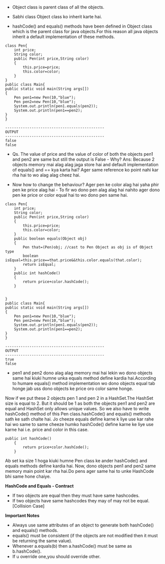 - Object class is parent class of all the objects.
- Sabhi class Object class ko inherit karte hai.

- hashCode() and equals() methods have been defined in Object class which is the parent class
  for java objects.For this reason all java objects inherit a default implementation of these methods.

```
class Pen{
    int price;
    String color;
    public Pen(int price,String color)
    {
        this.price=price;
        this.color=color;
    }
}
public class Main{
public static void main(String args[])
{
    Pen pen1=new Pen(10,"blue");
    Pen pen2=new Pen(10,"blue");
    System.out.println(pen1.equals(pen2));   
    System.out.println(pen1==pen2);          
}
}

---------------------------------------------
OUTPUT
---------------------------------------------
false
false
```
- Qs. The value of price and the value of color of both the objects pen1 and pen2 are same but still the output is False - Why?
Ans: Because 2 objects memory mai alag alag jaga store hai and default implementation of equals() and == kya karta hai? Ager same reference ko point nahi kar rha hai to wo alag alag cheez hai.

- Now how to change the behaviour?
Ager pen ke color alag hai yaha phir pen ke price alag hai - To fir wo dono pen alag alag hai nahito ager dono pen ke price or color equal hai to wo dono pen same hai.

```
class Pen{
    int price;
    String color;
    public Pen(int price,String color)
    {
        this.price=price;
        this.color=color;
    }
    public boolean equals(Object obj)
    {
        Pen that=(Pen)obj; //cast to Pen Object as obj is of Object type
        boolean isEqual=this.price==that.price&&this.color.equals(that.color);
        return isEqual;
    }
    public int hashCode()
    {
        return price+color.hashCode();
    }
    
    
}
public class Main{
public static void main(String args[])
{
    Pen pen1=new Pen(10,"blue");
    Pen pen2=new Pen(10,"blue");
    System.out.println(pen1.equals(pen2));  
    System.out.println(pen1==pen2);          
}
}

---------------------------------------------
OUTPUT
---------------------------------------------
true
false
```

- pen1 and pen2 dono alag alag memory mai hai lekin wo dono objects same hai kiuki humne unka equals method define kardia hai.According to humare equals() method implementation wo dono objects equal tab honge jab uss dono objects ke price oro color same honge.

Now if we put these 2 objects pen 1 and pen 2 in a HashSet.The HashSet size is equal to 2.
But it should be 1 as both the objects pen1 and pen2 are equal and HashSet only allows unique values.
So we also have to write hashCode() method of this Pen class.hashCode() and equals() methods sath ke sath chalte hai.
Jo cheeze equals define karne k liye use kar rahe hai wo same to same cheeze humko hashCode() define karne ke liye use karne hai i.e. price and color in this case.
```
public int hashCode()
    {
        return price+color.hashCode();
    }
```
Ab set ka size 1 hoga kiuki humne Pen class ke ander hashCode() and equals methods define kardia hai.
Now, dono objects pen1 and pen2 same memory main point kar rha hai.Do pens ager same hai to unke HashCode bhi same hone chaiye. 

**HashCode and Equals - Contract**

- If two objects are equal then they must have same hashcodes.
- If two objects have same hashcodes they may of may not be equal. [Collision Case]

**Important Notes**

- Always use same attributes of an object to generate both hashCode() and equals() methods.
- equals() must be consistent (if the objects are not modified then it must be returning the same value).
- Whenever a.equals(b) then a.hashCode() must be same as b.hashCode().
- If u override one,you should override other.
